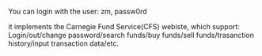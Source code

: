 You can login with the user: zm, passw0rd


it implements the Carnegie Fund Service(CFS) webiste, which support: Login/out/change password/search funds/buy funds/sell funds/trasanction history/input transaction data/etc.
